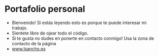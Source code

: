 # Portafolio personal 

- Bienvenido! Si estás leyendo esto es porque te puede interesar mi trabajo.
- Sientete libre de ojear todo el código.
- Si te gusta no dudes en ponerte en contacto conmigo! Usa la zona de contacto de la página
- www.lsancho.es